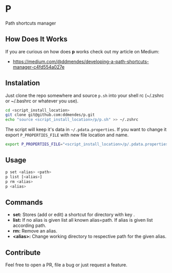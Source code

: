 # P
Path shortcuts manager

## How Does It Works

If you are curious on how does **p** works check out my article on Medium:
* https://medium.com/@ddmendes/developing-a-path-shortcuts-manager-c4fd554a027e

## Instalation

Just clone the repo somewhere and source `p.sh` into your shell rc (~/.zshrc or
~/.bashrc or whatever you use).

```sh
cd <script_install_location>
git clone git@github.com:ddmendes/p.git
echo "source <script_install_location>/p/p.sh" >> ~/.zshrc
```

The script will keep it's data in `~/.pdata.properties`. If you want to change
it export `P_PROPERTIES_FILE` with new file location and name.

```sh
export P_PROPERTIES_FILE="<script_install_location>/p/.pdata.properties"
```

## Usage

```sh
p set <alias> <path>
p list [<alias>]
p rm <alias>
p <alias>
```

## Commands

* **set:** Stores (add or edit) a shortcut for directory <path> with key <alias>.
* **list:** If no alias is given list all known alias=path. If alias is given list according path.
* **rm:** Remove an alias.
* **\<alias\>:** Change working directory to respective path for the given alias.

## Contribute

Feel free to open a PR, file a bug or just request a feature.